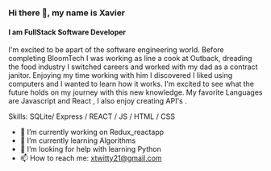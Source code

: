 ### Hi there 👋, my name is Xavier
#### I am FullStack Software Developer 
I'm excited to be apart of the software engineering world.  Before completing BloomTech I was working as line a cook at Outback, dreading the food industry I switched careers and worked with my dad as a contract janitor. Enjoying my time working with him I discovered I liked using computers and I wanted to learn how it works. I'm excited to see what the future holds on my journey with this new knowledge. My favorite Languages are Javascript and React , I also enjoy creating API's .

Skills: SQLite/ Express / REACT / JS / HTML / CSS

- 🔭 I’m currently working on Redux_reactapp 
- 🌱 I’m currently learning Algorithms  
- 🤔 I’m looking for help with learning Python  
- 📫 How to reach me: xtwitty21@gmail.com 

<!--
**XavierTwitty/XavierTwitty** is a ✨ _special_ ✨ repository because its `README.md` (this file) appears on your GitHub profile.

Here are some ideas to get you started:

- 🔭 I’m currently working on ...
- 🌱 I’m currently learning ...
- 👯 I’m looking to collaborate on ...
- 🤔 I’m looking for help with ...
- 💬 Ask me about ...
- 📫 How to reach me: ...
- 😄 Pronouns: ...
- ⚡ Fun fact: ...
-->
